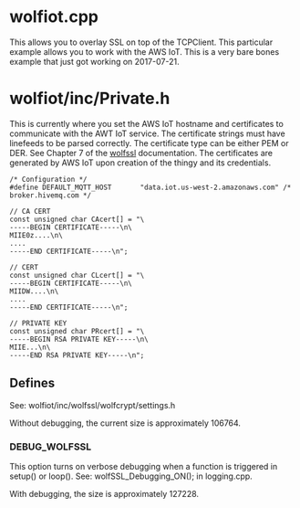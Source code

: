 # wolfiot.cpp

This allows you to overlay SSL on top of the TCPClient.  This particular
example allows you to work with the AWS IoT.   This is a very bare bones
example that just got working on 2017-07-21.

# wolfiot/inc/Private.h

This is currently where you set the AWS IoT hostname and certificates to communicate
with the AWT IoT service.  The certificate strings must have linefeeds to be parsed
correctly.  The certificate type can be either PEM or DER.  See Chapter 7 of the
[wolfssl](https://www.wolfssl.com/wolfSSL/Docs-wolfssl-manual-7-keys-and-certificates.html)
documentation.  The certificates are generated by AWS IoT upon creation of the thingy
and its credentials.

```
/* Configuration */
#define DEFAULT_MQTT_HOST       "data.iot.us-west-2.amazonaws.com" /* broker.hivemq.com */

// CA CERT
const unsigned char CAcert[] = "\
-----BEGIN CERTIFICATE-----\n\
MIIE0z....\n\
....
-----END CERTIFICATE-----\n";

// CERT
const unsigned char CLcert[] = "\
-----BEGIN CERTIFICATE-----\n\
MIIDW....\n\
....
-----END CERTIFICATE-----\n";

// PRIVATE KEY
const unsigned char PRcert[] = "\
-----BEGIN RSA PRIVATE KEY-----\n\
MIIE...\n\
-----END RSA PRIVATE KEY-----\n";
```

## Defines

See: wolfiot/inc/wolfssl/wolfcrypt/settings.h

Without debugging, the current size is approximately 106764.

### DEBUG_WOLFSSL

This option turns on verbose debugging when a function is triggered in
setup() or loop().  See: wolfSSL_Debugging_ON(); in logging.cpp.

With debugging, the size is approximately 127228.
